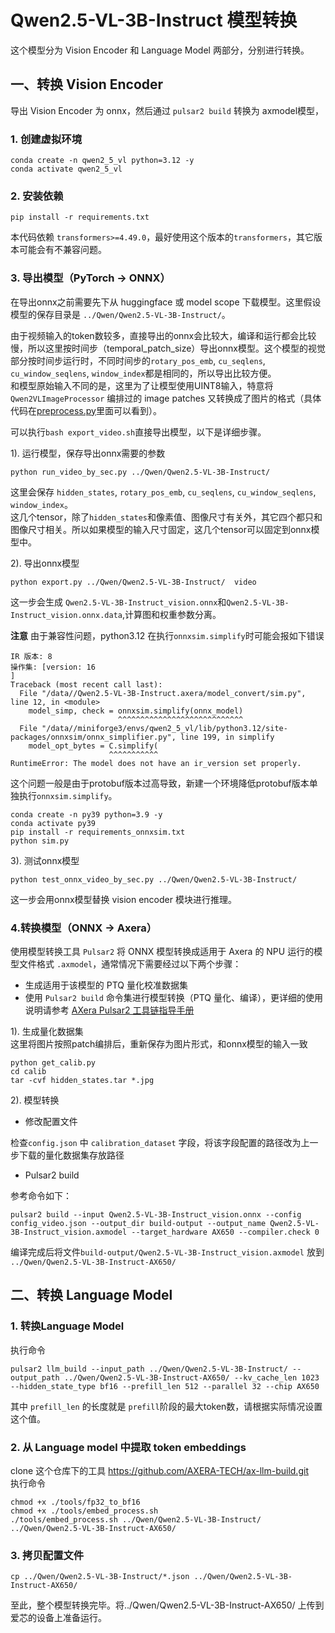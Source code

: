 # Qwen2.5-VL-3B-Instruct 模型转换
这个模型分为 Vision Encoder 和 Language Model 两部分，分别进行转换。

## 一、转换 Vision Encoder 

导出 Vision Encoder 为 onnx，然后通过 `pulsar2 build` 转换为 axmodel模型，

### 1. 创建虚拟环境

```
conda create -n qwen2_5_vl python=3.12 -y
conda activate qwen2_5_vl
```

### 2. 安装依赖

```
pip install -r requirements.txt
```
本代码依赖 `transformers>=4.49.0`，最好使用这个版本的`transformers`，其它版本可能会有不兼容问题。

### 3. 导出模型（PyTorch -> ONNX）

在导出onnx之前需要先下从 huggingface 或 model scope 下载模型。这里假设模型的保存目录是 `../Qwen/Qwen2.5-VL-3B-Instruct/`。    

由于视频输入的token数较多，直接导出的onnx会比较大，编译和运行都会比较慢，所以这里按时间步（temporal_patch_size）导出onnx模型。这个模型的视觉部分按时间步运行时，不同时间步的`rotary_pos_emb`, `cu_seqlens`, `cu_window_seqlens`, `window_index`都是相同的，所以导出比较方便。  
和模型原始输入不同的是，这里为了让模型使用UINT8输入，特意将`Qwen2VLImageProcessor` 编排过的 image patches 又转换成了图片的格式（具体代码在[preprocess.py](preprocess.py)里面可以看到）。

可以执行`bash export_video.sh`直接导出模型，以下是详细步骤。  

1). 运行模型，保存导出onnx需要的参数
```
python run_video_by_sec.py ../Qwen/Qwen2.5-VL-3B-Instruct/
```
这里会保存 `hidden_states`, `rotary_pos_emb`, `cu_seqlens`, `cu_window_seqlens`, `window_index`。  
这几个tensor，除了`hidden_states`和像素值、图像尺寸有关外，其它四个都只和图像尺寸相关。所以如果模型的输入尺寸固定，这几个tensor可以固定到onnx模型中。

2). 导出onnx模型
```
python export.py ../Qwen/Qwen2.5-VL-3B-Instruct/  video
```
这一步会生成 `Qwen2.5-VL-3B-Instruct_vision.onnx`和`Qwen2.5-VL-3B-Instruct_vision.onnx.data`,计算图和权重参数分离。  

**注意**
由于兼容性问题，python3.12 在执行`onnxsim.simplify`时可能会报如下错误
```
IR 版本: 8
操作集: [version: 16
]
Traceback (most recent call last):
  File "/data//Qwen2.5-VL-3B-Instruct.axera/model_convert/sim.py", line 12, in <module>
    model_simp, check = onnxsim.simplify(onnx_model)
                        ^^^^^^^^^^^^^^^^^^^^^^^^^^^^
  File "/data//miniforge3/envs/qwen2_5_vl/lib/python3.12/site-packages/onnxsim/onnx_simplifier.py", line 199, in simplify
    model_opt_bytes = C.simplify(
                      ^^^^^^^^^^^
RuntimeError: The model does not have an ir_version set properly.
```
这个问题一般是由于protobuf版本过高导致，新建一个环境降低protobuf版本单独执行`onnxsim.simplify`。  
```
conda create -n py39 python=3.9 -y 
conda activate py39
pip install -r requirements_onnxsim.txt
python sim.py
```

3). 测试onnx模型

```
python test_onnx_video_by_sec.py ../Qwen/Qwen2.5-VL-3B-Instruct/
```
这一步会用onnx模型替换 vision encoder 模块进行推理。

### 4.转换模型（ONNX -> Axera）

使用模型转换工具 `Pulsar2` 将 ONNX 模型转换成适用于 Axera 的 NPU 运行的模型文件格式 `.axmodel`，通常情况下需要经过以下两个步骤：

- 生成适用于该模型的 PTQ 量化校准数据集
- 使用 `Pulsar2 build` 命令集进行模型转换（PTQ 量化、编译），更详细的使用说明请参考 [AXera Pulsar2 工具链指导手册](https://pulsar2-docs.readthedocs.io/zh-cn/latest/index.html)

1). 生成量化数据集  
这里将图片按照patch编排后，重新保存为图片形式，和onnx模型的输入一致  
```
python get_calib.py
cd calib
tar -cvf hidden_states.tar *.jpg
```

2). 模型转换

* 修改配置文件
 
检查`config.json` 中 `calibration_dataset` 字段，将该字段配置的路径改为上一步下载的量化数据集存放路径  

* Pulsar2 build

参考命令如下：

```
pulsar2 build --input Qwen2.5-VL-3B-Instruct_vision.onnx --config config_video.json --output_dir build-output --output_name Qwen2.5-VL-3B-Instruct_vision.axmodel --target_hardware AX650 --compiler.check 0
```
编译完成后将文件`build-output/Qwen2.5-VL-3B-Instruct_vision.axmodel` 放到 `../Qwen/Qwen2.5-VL-3B-Instruct-AX650/`

## 二、转换 Language Model  

### 1. 转换Language Model  
执行命令
```
pulsar2 llm_build --input_path ../Qwen/Qwen2.5-VL-3B-Instruct/ --output_path ../Qwen/Qwen2.5-VL-3B-Instruct-AX650/ --kv_cache_len 1023 --hidden_state_type bf16 --prefill_len 512 --parallel 32 --chip AX650
```
其中 `prefill_len` 的长度就是 `prefill`阶段的最大token数，请根据实际情况设置这个值。

### 2. 从 Language model 中提取 token embeddings  
clone 这个仓库下的工具 https://github.com/AXERA-TECH/ax-llm-build.git   
执行命令  
```
chmod +x ./tools/fp32_to_bf16
chmod +x ./tools/embed_process.sh
./tools/embed_process.sh ../Qwen/Qwen2.5-VL-3B-Instruct/ ../Qwen/Qwen2.5-VL-3B-Instruct-AX650/
```
### 3. 拷贝配置文件
```
cp ../Qwen/Qwen2.5-VL-3B-Instruct/*.json ../Qwen/Qwen2.5-VL-3B-Instruct-AX650/
```

至此，整个模型转换完毕。将../Qwen/Qwen2.5-VL-3B-Instruct-AX650/ 上传到爱芯的设备上准备运行。    